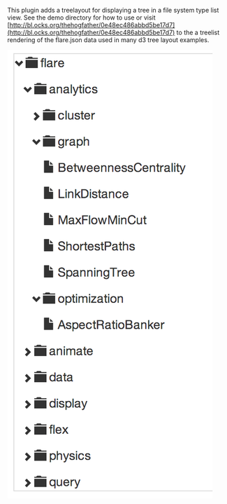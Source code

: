 This plugin adds a treelayout for displaying a tree in a file system type list view. See the demo directory for how to use or visit [http://bl.ocks.org/thehogfather/0e48ec486abbd5be17d7](http://bl.ocks.org/thehogfather/0e48ec486abbd5be17d7) to the a treelist rendering of the flare.json data used in many d3 tree layout examples.

![Screenshot](thumbnail.png?raw=true)